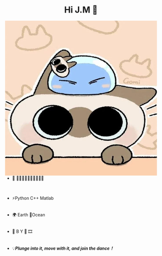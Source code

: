 <h1 align="center"> Hi J.M 👋</a></h1>

<a target="_blank" align="center">
 <img align="right" top="500" height="512" width="512"  src="https://github.com/PotatoXi/PotatoXi/blob/main/小豆泥.jpg">
</a>

-  🔭  🏃‍♀️🧗‍♀️🏊‍♀️🥎🏀🤖🐱  
<br><br>

-  ⚡Python  C++  Matlab 
<br><br>

-  🌍  Earth  🌊Ocean 
<br><br>

-  🌱  B Y 📖 🎞️
<br><br>

-  💡***Plunge into it, move with it, and join the dance！***

<!--
**PotatoXi/PotatoXi** is a ✨ _special_ ✨ repository because its `README.md` (this file) appears on your GitHub profile.

Here are some ideas to get you started:

-  🌱  BiliBili 📖 🎞️  🔭 I’m currently working on ...
- 🌱 I’m currently learning ...
- 👯 I’m looking to collaborate on ...
- 🤔 I’m looking for help with ...
- 💬 Ask me about ...
- 📫 How to reach me: ...
- 😄 Pronouns: ...
- ⚡ C++ / Python 
- 🏃‍ 💡 
-->
